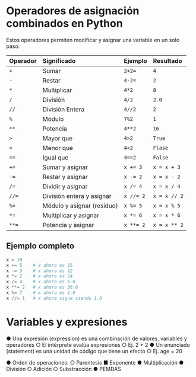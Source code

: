 # Operadores de asignación combinados en Python

Estos operadores permiten modificar y asignar una variable en un solo paso:

| Operador | Significado | Ejemplo | Resultado |
|:---|:---|:---|:---|
| `+` | Sumar | `2+2= ` | `4` |
| `-` | Restar | `4-2=` | `2`|
| `*` | Multiplicar | `4*2` | `8`|
| `/` | División | `4/2` | `2.0`|
| `//` | División Entera | `4//2` | `2`|
| `%` | Módulo | `7%2` | `1`|
| `**` | Potencia | `4**2` | `16`|
| `>` | Mayor que | `4>2` | `True`|
| `<` | Menor que | `4<2` | `Flase`|
| `==` | Igual que | `4==2` | `False`|
| `+=` | Sumar y asignar | `x += 3` | `x = x + 3` |
| `-=` | Restar y asignar | `x -= 2` | `x = x - 2` |
| `/=` | Dividir y asignar | `x /= 4` | `x = x / 4` |
| `//=` | División entera y asignar | `x //= 2` | `x = x // 2` |
| `%=` | Módulo y asignar (residuo) | `x %= 5` | `x = x % 5` |
| `*=` | Multiplicar y asignar | `x *= 6` | `x = x * 6` |
| `**=` | Potencia y asignar | `x **= 2` | `x = x ** 2` |

## Ejemplo completo

```python
x = 10
x += 5    # x ahora es 15
x -= 3    # x ahora es 12
x *= 2    # x ahora es 24
x /= 4    # x ahora es 6.0
x **= 2   # x ahora es 36.0
x %= 7    # x ahora es 1.0
x //= 1   # x ahora sigue siendo 1.0
```

# Variables y expresiones
● Una expresión (expression) es una combinación de valores, variables y
operadores
○ El intérprete evalúa expresiones
○ Ej. 2 + 2
● Un enunciado (statement) es una unidad de código que tiene un efecto
○ Ej. age = 20

● Orden de operaciones:
○ Parentesis
■ Exponente
● Multiplicación
● División
○ Adición
○ Substracción
● PEMDAS
